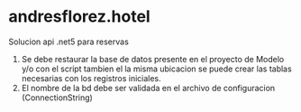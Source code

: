 # andresflorez.hotel
Solucion api .net5 para reservas

1. Se debe restaurar la base de datos presente en el proyecto de Modelo y/o con el script tambien el la misma ubicacion se puede crear las tablas necesarias con los registros iniciales.
2. El nombre de la bd debe ser validada en el archivo de configuracion (ConnectionString)
